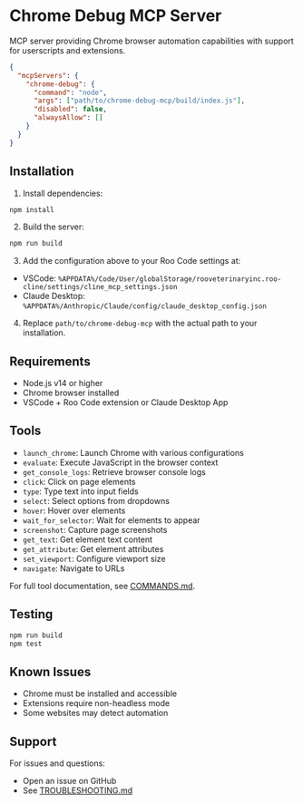 # Chrome Debug MCP Server

MCP server providing Chrome browser automation capabilities with support for userscripts and extensions.

```json
{
  "mcpServers": {
    "chrome-debug": {
      "command": "node",
      "args": ["path/to/chrome-debug-mcp/build/index.js"],
      "disabled": false,
      "alwaysAllow": []
    }
  }
}
```

## Installation

1. Install dependencies:
```bash
npm install
```

2. Build the server:
```bash
npm run build
```

3. Add the configuration above to your Roo Code settings at:
- VSCode: `%APPDATA%/Code/User/globalStorage/rooveterinaryinc.roo-cline/settings/cline_mcp_settings.json`
- Claude Desktop: `%APPDATA%/Anthropic/Claude/config/claude_desktop_config.json`

4. Replace `path/to/chrome-debug-mcp` with the actual path to your installation.

## Requirements

- Node.js v14 or higher
- Chrome browser installed
- VSCode + Roo Code extension or Claude Desktop App

## Tools

- `launch_chrome`: Launch Chrome with various configurations
- `evaluate`: Execute JavaScript in the browser context
- `get_console_logs`: Retrieve browser console logs
- `click`: Click on page elements
- `type`: Type text into input fields
- `select`: Select options from dropdowns
- `hover`: Hover over elements
- `wait_for_selector`: Wait for elements to appear
- `screenshot`: Capture page screenshots
- `get_text`: Get element text content
- `get_attribute`: Get element attributes
- `set_viewport`: Configure viewport size
- `navigate`: Navigate to URLs

For full tool documentation, see [COMMANDS.md](./COMMANDS.md).

## Testing

```bash
npm run build
npm test
```

## Known Issues

- Chrome must be installed and accessible
- Extensions require non-headless mode
- Some websites may detect automation

## Support

For issues and questions:
- Open an issue on GitHub
- See [TROUBLESHOOTING.md](./TROUBLESHOOTING.md)